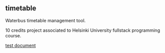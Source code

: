 ## timetable
Waterbus timetable management tool.

10 credits project associated to Helsinki University fullstack programming course.

[test document](hours.md)
